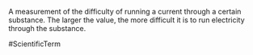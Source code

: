 A measurement of the difficulty of running a current through a certain substance.
The larger the value, the more difficult it is to run electricity through the substance.

#ScientificTerm